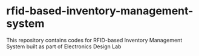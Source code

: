 # rfid-based-inventory-management-system
This repository contains codes for RFID-based Inventory Management System built as part of Electronics Design Lab 
